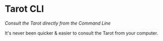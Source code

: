 # Tarot CLI

_Consult the Tarot directly from the Command Line_

<!-- ![Consult the I-Ching directly from the Command Line](/gifs/casting2-lg.gif "Consult the I-Ching directly from the Command Line") -->

It's never been quicker & easier to consult the Tarot from your computer.

<!-- ---

## Installation

### Clone

- Clone this repo to your local machine using `https://github.com/abbeymondshein/i-ching-cli.git`

### Setup

> after cloning, install dependencies

```shell
$ npm install -g .
```

> cast your fortune using any of the following commands:

```shell
$ npm start
$ iching --cast
$ iching -c
``` -->
